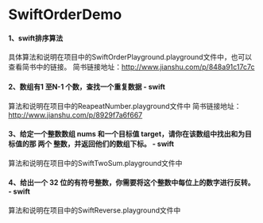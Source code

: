 # SwiftOrderDemo
#### 1、swift排序算法
具体算法和说明在项目中的SwiftOrderPlayground.playground文件中，也可以查看简书中的链接。
简书链接地址：http://www.jianshu.com/p/848a91c17c7c
#### 2、数组有1 至N-1 个数，查找一个重复数据 - swift
算法和说明在项目中的ReapeatNumber.playground文件中
简书链接地址：http://www.jianshu.com/p/8929f7a6f667
#### 3、给定一个整数数组 nums 和一个目标值 target，请你在该数组中找出和为目标值的那 两个 整数，并返回他们的数组下标。 - swift
算法和说明在项目中的SwiftTwoSum.playground文件中
#### 4、给出一个 32 位的有符号整数，你需要将这个整数中每位上的数字进行反转。 - swift
算法和说明在项目中的SwiftReverse.playground文件中
